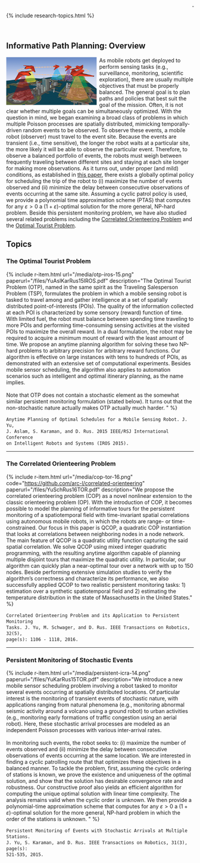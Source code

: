 <div style="text-align: right">
  <a href="https://scholar.google.com/citations?user=jkRa2LEAAAAJ&hl=en"><span style="color:blue">&nbsp;</span></a>
</div>

{% include research-topics.html %} 

<br />

## Informative Path Planning: Overview

<a href="/media/patrol.png" target="_"><img src="/media/patrols.png" width="250" border="0" align="left" title="click for a more readable version"/></a>
As mobile robots get deployed to perform sensing tasks (e.g., surveillance,
monitoring, scientific exploration), there are usually multiple objectives 
that must be properly balanced. The general goal is to plan paths and policies 
that best suit the goal of the mission. Often, it is not clear whether 
multiple goals can be simultaneously optimized. With the question in mind,
we began examining a broad class of problems in which multiple Poisson processes
are spatially distributed, mimicking temporally-driven random events to be 
observed. To observe these events, a mobile robot (observer) must travel to 
the event site. Because the events are transient (i.e., time sensitive), 
the longer the robot waits at a particular site, the more likely it will be 
able to observe the particular event. Therefore, to observe a balanced 
portfolio of events, the robots must weigh between frequently traveling between
different sites and staying at each site longer for making more observations. 
As it turns out, under proper (and mild) conditions, as established in 
<a href="/files/YuKarRus15TOR.pdf" target="_">this paper</a>, 
there exists a globally optimal policy for scheduling the trip of the robot 
to (i) maximize the number of events observed and (ii) minimize the delay 
between consecutive observations of events occurring at the same site. 
Assuming a cyclic patrol policy is used, we provide a polynomial time 
approximation scheme (PTAS) that computes for any $\varepsilon > 0$ a $(1+\varepsilon)$-optimal 
solution for the more general, NP-hard problem. Beside this persistent monitoring problem, we have also studied several related problems including the <a href="/files/YuSchRus16TOR.pdf" target="_">Correlated Orienteering Problem</a> and the <a href="/files/YuAslKarRus15IROS.pdf" target="_">Optimal Tourist Problem</a>.   

## Topics 

### The Optimal Tourist Problem

{% include r-item.html 
   url="/media/otp-iros-15.png" 
   paperurl="/files/YuAslKarRus15IROS.pdf" 
   description="The Optimal Tourist Problem (OTP), named in the same spirit as the Traveling Salesperson Problem (TSP), formulates the problem in which a mobile sensing robot is tasked to travel among and gather intelligence at a set of spatially distributed point-of-interests (POIs). The quality of the information collected at each POI is characterized by some sensory (reward) function of time. With limited fuel, the robot must balance between spending time traveling to more POIs and performing time-consuming sensing activities at the visited POIs to maximize the overall reward. In a dual formulation, the robot may be required to acquire a minimum mount of reward with the least amount of time. We propose an anytime planning algorithm for solving these two NP-hard problems to arbitrary precision for arbitrary reward functions. Our algorithm is effective on large instances with tens to hundreds of POIs, as demonstrated with an extensive set of computational experiments. Besides mobile sensor scheduling, the algorithm also applies to automation scenarios such as intelligent and optimal itinerary planning, as the name implies. <br /><br />
Note that OTP does not contain a stochastic element as the somewhat similar persistent monitoring formulation (stated below). It turns out that the non-stochastic nature actually makes OTP actually much harder. 
" %}

```
Anytime Planning of Optimal Schedules for a Mobile Sensing Robot. J. Yu, 
J. Aslam, S. Karaman, and D. Rus. 2015 IEEE/RSJ International Conference 
on Intelligent Robots and Systems (IROS 2015).
```

<hr />

### The Correlated Orienteering Problem

{% include r-item.html 
   url="/media/cop-tor-16.png" 
   code="https://github.com/arc-l/correlated-orienteering" 
   paperurl="/files/YuSchRus16TOR.pdf" 
   description="We propose the correlated orienteering problem (COP) as a novel nonlinear extension to the classic orienteering problem (OP). With the introduction of COP, it becomes possible to model the planning of informative tours for the persistent monitoring of a spatiotemporal field with time-invariant spatial correlations using autonomous mobile robots, in which the robots are range- or time-constrained. Our focus in this paper is QCOP, a quadratic COP instantiation that looks at correlations between neighboring nodes in a node network. The main feature of QCOP is a quadratic utility function capturing the said spatial correlation. We solve QCOP using mixed integer quadratic programming, with the resulting anytime algorithm capable of planning multiple disjoint tours that maximize the quadratic utility. In particular, our algorithm can quickly plan a near-optimal tour over a network with up to 150 nodes. Beside performing extensive simulation studies to verify the algorithm’s correctness and characterize its performance, we also successfully applied QCOP to two realistic persistent monitoring tasks: 1) estimation over a synthetic spatiotemporal field and 2) estimating the temperature distribution in the state of Massachusetts in the United States." %}

```
Correlated Orienteering Problem and its Application to Persistent Monitoring 
Tasks. J. Yu, M. Schwager, and D. Rus. IEEE Transactions on Robotics, 32(5), 
page(s): 1106 - 1118, 2016.
```

<hr />

### Persistent Monitoring of Stochastic Events

{% include r-item.html 
   url="/media/persistent-icra-14.png" 
   paperurl="/files/YuKarRus15TOR.pdf" 
   description="We introduce a new mobile sensor scheduling problem involving a robot tasked to monitor several events occurring at spatially distributed locations. Of particular interest is the monitoring of transient events of stochastic nature, with applications ranging from natural phenomena (e.g., monitoring abnormal seismic activity around a volcano using a ground robot) to urban activities (e.g., monitoring early formations of traffic congestion using an aerial robot). Here, these stochastic arrival processes are modeled as an independent Poisson processes with various inter-arrival rates. <br/><br />
In monitoring such events, the robot seeks to: (i) maximize the number of events observed and (ii) minimize the delay between consecutive observations of events occurring at the same location. We are interested in finding a cyclic patrolling route that that optimizes these objectives in a balanced manner. To tackle the problem, first, assuming the cyclic ordering of stations is known, we prove the existence and uniqueness of the optimal solution, and show that the solution has desirable convergence rate and robustness. Our constructive proof also yields an efficient algorithm for computing the unique optimal solution with linear time complexity. The analysis remains valid when the cyclic order is unknown. We then provide a polynomial-time approximation scheme that computes for any $\varepsilon > 0$ a $(1+\varepsilon)$-optimal solution for the more general, NP-hard problem in which the order of the stations is unknown. " %}

```
Persistent Monitoring of Events with Stochastic Arrivals at Multiple Stations. 
J. Yu, S. Karaman, and D. Rus. IEEE Transactions on Robotics, 31(3), page(s): 
521-535, 2015.
```


